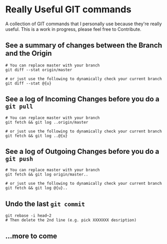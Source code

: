# Really Useful GIT commands
A collection of GIT commands that I personally use because they're really useful. This is a work in progress, please feel free to Contribute.


## See a summary of changes between the Branch and the Origin
```
# You can replace master with your branch
git diff --stat origin/master
```
```
# or just use the following to dynamically check your current branch
git diff --stat @{u}
```

## See a log of Incoming Changes before you do a `git pull`
```
# You can replace master with your branch
git fetch && git log ..origin/master
```
```
# or just use the following to dynamically check your current branch
git fetch && git log ..@{u}
```

## See a log of Outgoing Changes before you do a `git push`
```
# You can replace master with your branch
git fetch && git log origin/master..
```
```
# or just use the following to dynamically check your current branch
git fetch && git log @{u}..
```

## Undo the last `git commit`
```
git rebase -i head~2
# Then delete the 2nd line (e.g. pick XXXXXXX desription)
```

## ...more to come
